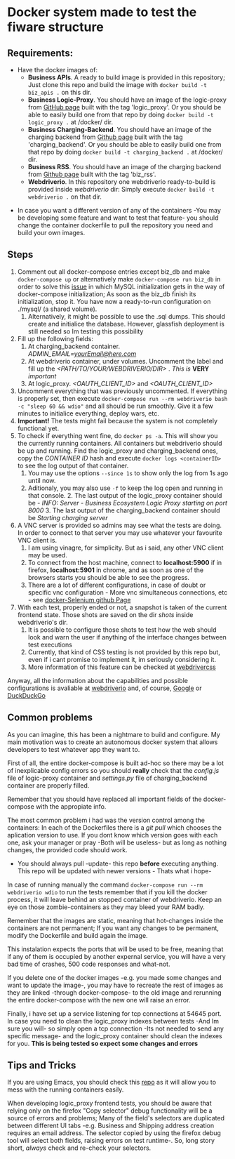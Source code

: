 # Docker system made to test the fiware structure

## Requirements:
* Have the docker images of:
  * **Business APIs**. A ready to build image is provided in this repository; Just clone this repo and build the image with `docker build -t biz_apis .` on this dir.
  * **Business Logic-Proxy**. You should have an image of the logic-proxy
    from
    [GitHub page](https://github.com/FIWARE-TMForum/business-ecosystem-logic-proxy/tree/develop/) built
    with the tag 'logic_proxy'. Or you should be able to easily build one from
    that repo by doing `docker build -t logic_proxy .` at /docker/ dir.
  * **Business Charging-Backend**. You should have an image of the charging
    backend
    from
    [Github page](https://github.com/FIWARE-TMForum/business-ecosystem-charging-backend/tree/develop) built
    with the tag 'charging_backend'. Or you should be able to easily build one from
    that repo by doing `docker build -t charging_backend .` at /docker/ dir.
  * **Business RSS**. You should have an image of the charging backend
    from
    [Github page](https://github.com/FIWARE-TMForum/business-ecosystem-rss/tree/develop) built
    with the tag 'biz_rss'.
  * **Webdriverio**. In this repository one webdriverio ready-to-build is
    provided inside *webdriverio* dir: Simply execute `docker build -t
    webdriverio .` on that dir.

- In case you want a different version of any of the containers -You may be
  developing some feature and want to test that feature- you should change the container dockerfile to pull the repository you need and build your own images.
## Steps

1. Comment out all docker-compose entries except biz_db and make `docker-compose
   up` or alternatively make `docker-compose run biz_db` in order to solve
   this [issue](https://github.com/docker-library/mysql/issues/81) in which MySQL
   initialization gets in the way of docker-compose initialization; As soon as
   the biz_db finish its initialization, stop it. You have now a ready-to-run
   configuration on ./mysql/ (a shared volume).
   1. Alternatively, it might be possible to use the .sql dumps. This should
      create and initialice the database. However, glassfish deployment is still
      needed so Im testing this possibility
2. Fill up the following fields:
   1. At charging\_backend container. *ADMIN\_EMAIL=<yourEmail@here.com>*
   2. At webdriverio container, under volumes. Uncomment the label and fill up
      the *<PATH/TO/YOUR/WEBDRIVERIO/DIR>* . *This is* **VERY** *important*
   3. At logic_proxy. *<OAUTH\_CLIENT\_ID>* and *<OAUTH\_CLIENT\_ID>*
3. Uncomment everything that was previously uncommented. If everything is
   properly set, then execute `docker-compose run --rm webdriverio bash -c "sleep 60 && wdio"` and all
   should be run smoothly. Give it a few minutes to initialice everything,
   deploy wars, etc. 
4.  **Important!** The tests might fail because the system is not completely
      functional yet.
   1. To check if everything went fine, do `docker ps -a`. This will show you
      the currently running containers. All containers but webdriverio should be up and
      running. Find the logic\_proxy and charging\_backend ones, copy the *CONTAINER ID* hash and
      execute `docker logs <containerID>` to see the log output of that container.
      1. You may use the options `--since 1s` to show only the log from 1s ago
         until now.
      2. Aditionaly, you may also use `-f` to keep the log open and running in
         that console.
    2. The last output of the logic\_proxy container should be *<TIMESTAMP>  -
       INFO: Server - Business Ecosystem Logic Proxy starting on port 8000*
    3. The last output of the charging\_backend container should be *Starting charging server*
5. A VNC server is provided so admins may see what the tests are doing. In order
   to connect to that server you may use whatever your favourite VNC client is.
   1. I am using vinagre, for simplicity. But as i said, any other VNC client
      may be used.
   2. To connect from the host machine, connect to **localhost:5900** if in
      firefox, **localhost:5901** in chrome, and as soon as one of the browsers
      starts you should be able to see the progress.
   3. There are a lot of different configurations, in case of doubt or specific
      vnc configuration - More vnc simultaneous connections, etc - see
      [docker-Selenium github Page](https://github.com/SeleniumHQ/docker-selenium)
6. With each test, properly ended or not, a snapshot is taken of the current
   frontend state. Those shots are saved on the dir *shots* inside webdriverio's
   dir.
   1. It is possible to configure those shots to test how the web should look
      and warn the user if anything of the interface changes between test
      executions
   2. Currently, that kind of CSS testing is not provided by this repo but, even
      if i cant promise to implement it, im seriously considering it.
   3. More information of this feature can be checked
      at [webdrivercss](http://webdriver.io/guide/plugins/webdrivercss.html)
      
Anyway, all the information about the capabilities and possible configurations
is avaliable at [webdriverio](http://webdriver.io/) and, of
course, [Google](www.google.com) or [DuckDuckGo](https://duckduckgo.com/)

## Common problems

As you can imagine, this has been a nightmare to build and configure. My main
motivation was to create an autonomous docker system that allows developers to
test whatever app they want to.

First of all, the entire docker-compose is built ad-hoc so there may be a lot of
inexplicable config errors so you should **really** check that the *config.js*
file of logic-proxy container and *settings.py* file of charging\_backend
container are properly filled.

Remember that you should have replaced all important fields of the
docker-compose with the appropiate info. 

The most common problem i had was the version control among the
containers: In each of the Dockerfiles there is a *git pull* which chooses the
aplication version to use. If you dont know which version goes with each one,
ask your manager or pray -Both will be useless- but as long as nothing changes,
the provided code should work.
- You should always pull -update- this repo **before** executing anything. This repo
  will be updated with newer versions - Thats what i hope-
  
In case of running manually the command `docker-compose run --rm webdriverio
wdio` to run the tests remember that if you kill the docker process, it will leave
behind an stopped container of webdriverio. Keep an eye on those
zombie-containers as they may bleed your RAM badly.

Remember that the images are static, meaning that hot-changes inside the
containers are not permanent; If you want any changes to be permanent, modify
the Dockerfile and build again the image.

This instalation expects the ports that will be used to be free, meaning that if
any of them is occupied by another expernal service, you will have a very bad
time of crashes, 500 code responses and what-not.

If you delete one of the docker images -e.g. you made some changes and want to
update the image-, you may have to recreate the rest of images as they are
linked -through docker-compose- to the old image and rerunning the entire
docker-compose with the new one will raise an error.

Finally, i have set up a service listening for tcp connections at 54645 port. In
case you need to clean the logic\_proxy indexes between tests -And Im sure you
will- so simply open a tcp connection -Its not needed to send any specific
message- and the logic\_proxy container should clean the indexes for you. **This
is being tested so expect some changes and errors**

## Tips and Tricks

If you are using Emacs, you should check
this [repo](https://github.com/emacs-pe/docker-tramp.el) as it will allow you to
mess with the running containers easily.

When developing logic_proxy frontend tests, you should be aware that relying
only on the firefox "Copy selector" debug functionality will be a source of
errors and problems; Many of the field's selectors are duplicated between
different UI tabs -e.g. Business and Shipping address creation requires an email
address. The selector copied by using the firefox debug tool will select both
fields, raising errors on test runtime-. So, long story short, *always* check
and re-check your selectors.


